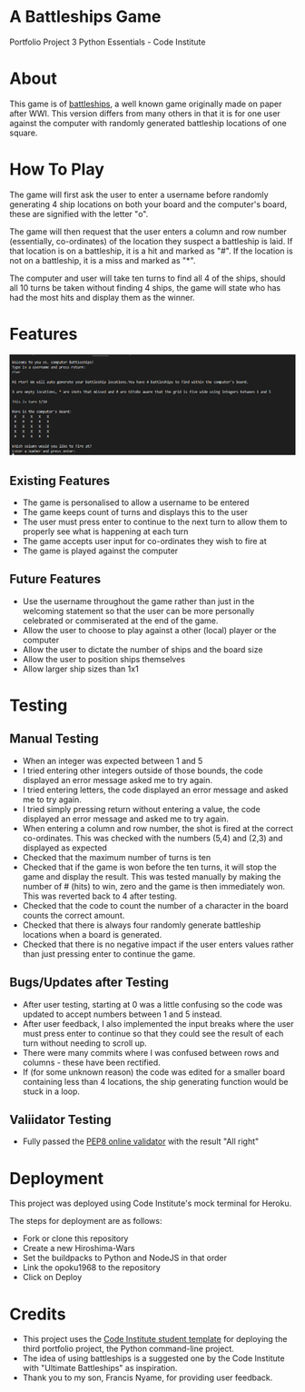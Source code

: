 # A Battleships Game
Portfolio Project 3 Python Essentials - Code Institute

# About
This game is of [battleships](http://battleship-game.net/), a well known game originally made on paper after WWI. This version differs from many others in that it is for one user against the computer with randomly generated battleship locations of one square. 

# How To Play

The game will first ask the user to enter a username before randomly generating 4 ship locations on both your board and the computer's board, these are signified with the letter "o". 

The game will then request that the user enters a column and row number (essentially, co-ordinates) of the location they suspect a battleship is laid. If that location is on a battleship, it is a hit and marked as "#". If the location is not on a battleship, it is a miss and marked as "*". 

The computer and user will take ten turns to find all 4 of the ships, should all 10 turns be taken without finding 4 ships, the game will state who has had the most hits and display them as the winner. 

# Features
![image of battleships app](views/Battleship.PNG)

## Existing Features

- The game is personalised to allow a username to be entered
- The game keeps count of turns and displays this to the user
- The user must press enter to continue to the next turn to allow them to properly see what is happening at each turn
- The game accepts user input for co-ordinates they wish to fire at
- The game is played against the computer

## Future Features

- Use the username throughout the game rather than just in the welcoming statement so that the user can be more personally celebrated or commiserated at the end of the game.
- Allow the user to choose to play against a other (local) player or the computer
- Allow the user to dictate the number of ships and the board size
- Allow the user to position ships themselves
- Allow larger ship sizes than 1x1

# Testing

## Manual Testing

- When an integer was expected between 1 and 5 
- I tried entering other integers outside of those bounds, the code displayed an error message asked me to try again.
- I tried entering letters, the code displayed an error message and asked me to try again.
- I tried simply pressing return without entering a value, the code displayed an error message and asked me to try again.
- When entering a column and row number, the shot is fired at the correct co-ordinates. This was checked with the numbers (5,4) and (2,3) and displayed as expected
- Checked that the maximum number of turns is ten
- Checked that if the game is won before the ten turns, it will stop the game and display the result. This was tested manually by making the number of # (hits) to win, zero and the game is then immediately won. This was reverted back to 4 after testing.
- Checked that the code to count the number of a character in the board counts the correct amount.
- Checked that there is always four randomly generate battleship locations when a board is generated. 
- Checked that there is no negative impact if the user enters values rather than just pressing enter to continue the game.


## Bugs/Updates after Testing

- After user testing, starting at 0 was a little confusing so the code was updated to accept numbers between 1 and 5 instead.
- After user feedback, I also implemented the input breaks where the user must press enter to continue so that they could see the result of each turn without needing to scroll up.
- There were many commits where I was confused between rows and columns - these have been rectified. 
- If (for some unknown reason) the code was edited for a smaller board containing less than 4 locations, the ship generating function would be stuck in a loop.

## Valiidator Testing

- Fully passed the [PEP8 online validator](http://pep8online.com/) with the result "All right"

# Deployment
This project was deployed using Code Institute's mock terminal for Heroku.

The steps for deployment are as follows:
- Fork or clone this repository
- Create a new Hiroshima-Wars
- Set the buildpacks to Python and NodeJS in that order
- Link the opoku1968 to the repository
- Click on Deploy

# Credits

- This project uses the [Code Institute student template](https://github.com/Code-Institute-Org/python-essentials-template) for deploying the third portfolio project, the Python command-line project.
- The idea of using battleships is a suggested one by the Code Institute with "Ultimate Battleships" as inspiration.
- Thank you to my son, Francis Nyame, for providing user feedback.

